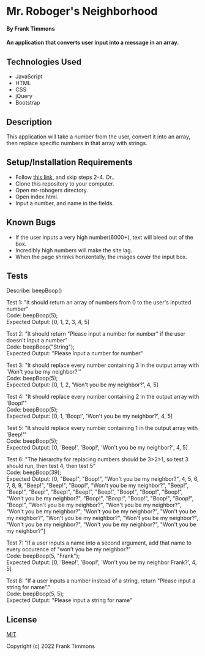 # Mr. Roboger's Neighborhood

#### By Frank Timmons

#### An application that converts user input into a message in an array.

## Technologies Used

* JavaScript
* HTML
* CSS
* jQuery
* Bootstrap

## Description

This application will take a number from the user, convert it into an array, then replace specific numbers in that array with strings. 

## Setup/Installation Requirements

* Follow [this link](https://franktimmons.github.io/mr-robogers/), and skip steps 2-4. Or..
* Clone this repository to your computer.
* Open mr-robogers directory.
* Open index.html.
* Input a number, and name in the fields.

## Known Bugs

* If the user inputs a very high number(6000+), text will bleed out of the box.
* Incredibly high numbers will make the site lag.
* When the page shrinks horizontally, the images cover the input box.

## Tests

Describe: beepBoop()

Test 1: "It should return an array of numbers from 0 to the user's inputted number"  
Code: beepBoop(5);  
Expected Output: [0, 1, 2, 3, 4, 5]  

Test 2: "It should return "Please input a number for number" if the user doesn't input a number"  
Code: beepBoop("String");  
Expected Output: "Please input a number for number"  

Test 3: "It should replace every number containing 3 in the output array with 'Won't you be my neighbor?'"  
Code: beepBoop(5);  
Expected Output: [0, 1, 2, 'Won't you be my neighbor?', 4, 5]  

Test 4: "It should replace every number containing 2 in the output array with 'Boop!'"  
Code: beepBoop(5);  
Expected Output: [0, 1, 'Boop!', 'Won't you be my neighbor?', 4, 5]  

Test 5: "It should replace every number containing 1 in the output array with 'Beep!'"  
Code: beepBoop(5);  
Expected Output: [0, 'Beep!', 'Boop!', 'Won't you be my neighbor?', 4, 5]  

Test 6: "The hierarchy for replacing numbers should be 3>2>1, so test 3 should run, then test 4, then test 5"  
Code: beepBoop(39);  
Expected Output: [0, "Beep!", "Boop!", "Won't you be my neighbor?", 4, 5, 6, 7, 8, 9, "Beep!", "Beep!", "Boop!", "Won't you be my neighbor?", "Beep!", "Beep!", "Beep!", "Beep!", "Beep!", "Beep!", "Boop!", "Boop!", "Boop!", "Won't you be my neighbor?", "Boop!", "Boop!", "Boop!", "Boop!", "Boop!", "Boop!", "Won't you be my neighbor?", "Won't you be my neighbor?", "Won't you be my neighbor?", "Won't you be my neighbor?", "Won't you be my neighbor?", "Won't you be my neighbor?", "Won't you be my neighbor?", "Won't you be my neighbor?", "Won't you be my neighbor?", "Won't you be my neighbor?"]  

Test 7: "If a user inputs a name into a second argument, add that name to every occurence of "won't you be my neighbor?"  
Code: beepBoop(5, "Frank");  
Expected Output: [0, 'Beep!', 'Boop!', 'Won't you be my neighbor Frank?', 4, 5]  

Test 8: "If a user inputs a number instead of a string, return "Please input a string for name"."  
Code: beepBoop(5, 5);  
Expected Output: "Please input a string for name"  

## License

[MIT](/LICENSE)

Copyright (c) 2022 Frank Timmons